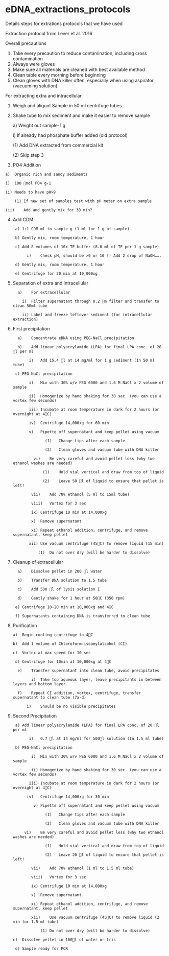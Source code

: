 # eDNA_extractions_protocols
Details steps for extrations protocols that we have used


Extraction protocol from Lever et al. 2016

Overall precautions
1.	Take every precaution to reduce contamination, including cross contamination
2.	Always were gloves
3.	Make sure all materials are cleaned with best available method
4.	Clean table every morning before beginning
5.	Clean gloves with DNA killer often, especially when using aspirator (vacuuming solution)

For extracting extra and intracellular
1)	Weigh and aliquot Sample in 50 ml centrifuge tubes

2)	Shake tube to mix sediment and make it easier to remove sample

    a)	Weight out sample-1 g
  
    i)	If already had phosphate buffer added (old protocol)
    
      (1)	Add DNA extracted from commercial kit
      
      (2)	Skip step 3
      
  3)	PO4 Addition

    a)	Organic rich and sandy sediments
  
    i)	100 mol PO4 g-1
    
    ii)	Needs to have pH>9
    
        (1)	If new set of samples test with pH meter on extra sample
        
    iii)	Add and gently mix for 30 min?
    
4)	Add CDM

         a)	1:1 CDM ml to sample g (1 ml for 1 g of sample)
   
         b)	Gently mix, room temperature, 1 hour
    
         c)	Add 8 volumes of 10x TE buffer (8.0 ml of TE per 1 g sample)
  
              i)	Check pH, should be >9 or 10 !! Add 2 drop of NaOH…….
    
         d)	Gently mix, room temperature, 1 hour
  
         e)	Centrifuge for 20 min at 10,000xg 
  
5)	Separation of extra and intracellular

          a)	For extracellular
  
            i)	Filter supernatant through 0.2 m filter and transfer to clean 50ml tube
    
            ii)	Label and freeze leftover sediment (for intracellular extraction)
    
6)	First precipitation 

          a)	Concentrate eDNA using PEG-NaCl precipitation
  
          b)	Add linear polyacrylamide (LPA) for final LPA conc. of 20 l per ml 
  
               i)	Add 15.4 l at 14 mg/ml for 1 g sediment (In 50 ml tube)
    
         c)	PEG-NaCl precipitation
  
               i)	Mix with 30% w/v PEG 6000 and 1.6 M NaCl x 2 volume of sample
    
               ii)	Homogenize by hand shaking for 30 sec. (you can use a vortex few seconds)
    
               iii)	Incubate at room temperature in dark for 2 hours (or overnight at 4C)
    
               iv)	Centrifuge 14,000xg for 60 min 
    
               v)	Pipette off supernatant and keep pellet using vacuum
    
                      (1)	Change tips after each sample
      
                      (2)	Clean gloves and vacuum tube with DNA killer
                      
                 vi)	Be very careful and avoid pellet loss (why two ethanol washes are needed)
    
                     (1)	Hold vial vertical and draw from top of liquid
      
                     (2)	Leave 50 l of liquid to ensure that pellet is left!
      
                vii)	Add 70% ethanol (5 ml to 15ml tube)
    
                viii)	Vortex for 3 sec
    
                ix)	Centrifuge 10 min at 14,000xg
    
                x)	Remove supernatant
    
                xi)	Repeat ethanol addition, centrifuge, and remove supernatant, keep pellet
    
               xii)	Use vacuum centrifuge (45C) to remove liquid (15 min)
    
                   (1)	Do not over dry (will be harder to dissolve)
        
7)	Cleanup of extracellular

          a)	Dissolve pellet in 200 l water
  
          b)	Transfer DNA solution to 1.5 tube
  
          c)	Add 500 l of lysis solution I
  
          d)	Gently shake for 1 hour at 50C (350 rpm)
  
         e)	Centrifuge 10-20 min at 10,000xg and 4C
  
         f)	Supernatants containing DNA is transferred to clean tube
  
8)	Purification

        a)	Begin cooling centrifuge to 4C
  
        b)	Add 1 volume of Chloroform-isoamylalcohol (CI)
  
        c)	Vortex at max speed for 10 sec
  
         d)	Centrifuge for 10min at 10,000xg at 4C
  
          e)	Transfer supernatant into clean tube, avoid precipitates
  
                i)	Take top aqueous layer, leave precipitants in between layers and bottom layer
    
          f)	Repeat CI addition, vortex, centrifuge, transfer supernatant to clean tube (7a-d)
  
              i)	Should be no visible precipitates
    
9)	Second Precipitation 

         a)	Add linear polyacrylamide (LPA) for final LPA conc. of 20 l per ml 
  
               i)	0.7 l at 14 mg/ml for 500l solution (In 1.5 ml tube)
    
         b)	PEG-NaCl precipitation
  
                i)	Mix with 30% w/v PEG 6000 and 1.6 M NaCl x 2 volume of sample
    
                ii)	Homogenize by hand shaking for 30 sec. (you can use a vortex few seconds)
    
               iii)	Incubate at room temperature in dark for 2 hours (or overnight at 4C)
    
              iv)	Centrifuge 14,000xg for 30 min
    
                 v)	Pipette off supernatant and keep pellet using vacuum
    
                      (1)	Change tips after each sample
      
                      (2)	Clean gloves and vacuum tube with DNA killer
      
             vi)	Be very careful and avoid pellet loss (why two ethanol washes are needed)
    
                      (1)	Hold vial vertical and draw from top of liquid
      
                      (2)	Leave 20 l of liquid to ensure that pellet is left!
      
                vii)	Add 70% ethanol (1 ml to 1.5 ml tube)
    
                viii)	Vortex for 3 sec
    
                ix)	Centrifuge 10 min at 14,000xg
    
                x)	Remove supernatant
    
                xi)	Repeat ethanol addition, centrifuge, and remove supernatant, keep pellet
    
                xii)	Use vacuum centrifuge (45C) to remove liquid (2 min for 1.5 ml tube)
    
                    (1)	Do not over dry (will be harder to dissolve)
      
        c)	Dissolve pellet in 100l of water or tris
  
         d)	Sample ready for PCR 
